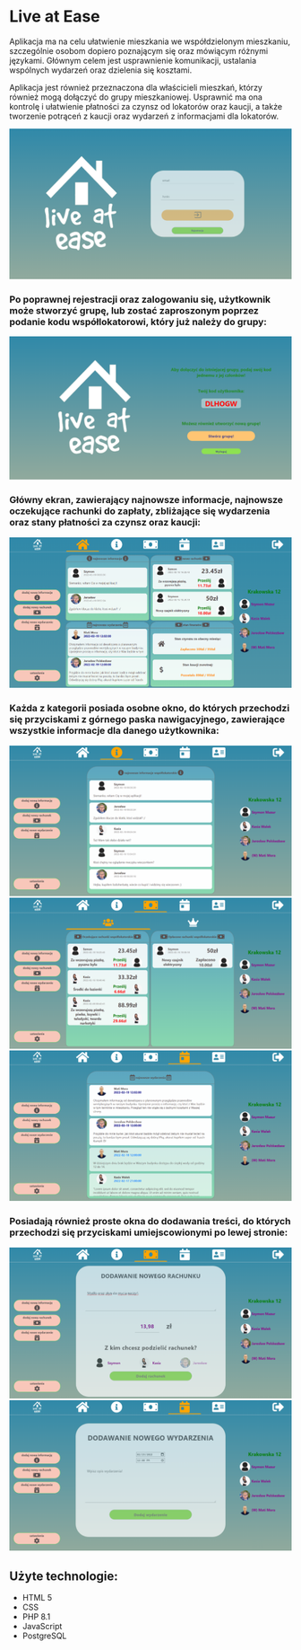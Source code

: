 # **Live at Ease**

Aplikacja ma na celu ułatwienie mieszkania we współdzielonym mieszkaniu, szczególnie osobom dopiero poznającym się oraz mówiącym różnymi językami.
Głównym celem jest usprawnienie komunikacji, ustalania wspólnych wydarzeń oraz dzielenia się kosztami.

Aplikacja jest również przeznaczona dla właścicieli mieszkań, którzy również mogą dołączyć do grupy mieszkaniowej.
Usprawnić ma ona kontrolę i ułatwienie płatności za czynsz od lokatorów oraz kaucji, a także tworzenie potrąceń z kaucji oraz wydarzeń z informacjami dla lokatorów.

![](public/img/login.png)

### Po poprawnej rejestracji oraz zalogowaniu się, użytkownik może stworzyć grupę, lub zostać zaproszonym poprzez podanie kodu współlokatorowi, który już należy do grupy:

![](public/img/choice.png)

### Główny ekran, zawierający najnowsze informacje, najnowsze oczekujące rachunki do zapłaty, zbliżające się wydarzenia oraz stany płatności za czynsz oraz kaucji:

![](public/img/dashboard.png)

### Każda z kategorii posiada osobne okno, do których przechodzi się przyciskami z górnego paska nawigacyjnego, zawierające wszystkie informacje dla danego użytkownika:

![](public/img/info.png)
![](public/img/receipts.png)
![](public/img/events.png)

### Posiadają również proste okna do dodawania treści, do których przechodzi się przyciskami umiejscowionymi po lewej stronie:

![](public/img/addReceipt.png)
![](public/img/addEvent.png)

## **Użyte technologie:**

- HTML 5
- CSS
- PHP 8.1
- JavaScript
- PostgreSQL




